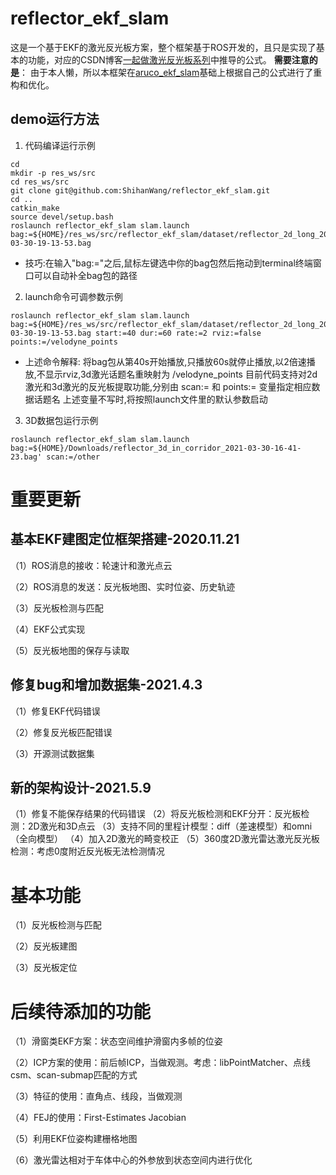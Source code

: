# reflector_ekf_slam
这是一个基于EKF的激光反光板方案，整个框架基于ROS开发的，且只是实现了基本的功能，对应的CSDN博客[一起做激光反光板系列](https://blog.csdn.net/yeluohanchan/article/details/109620511)中推导的公式。
**需要注意的是**：
由于本人懒，所以本框架在[aruco_ekf_slam](https://github.com/ydsf16/aruco_ekf_slam)基础上根据自己的公式进行了重构和优化。

## demo运行方法

1) 代码编译运行示例
```
cd
mkdir -p res_ws/src
cd res_ws/src
git clone git@github.com:ShihanWang/reflector_ekf_slam.git
cd ..
catkin_make
source devel/setup.bash
roslaunch reflector_ekf_slam slam.launch bag:=${HOME}/res_ws/src/reflector_ekf_slam/dataset/reflector_2d_long_2021-03-30-19-13-53.bag
```
- 技巧:在输入"bag:="之后,鼠标左键选中你的bag包然后拖动到terminal终端窗口可以自动补全bag包的路径

2) launch命令可调参数示例
```
roslaunch reflector_ekf_slam slam.launch bag:=${HOME}/res_ws/src/reflector_ekf_slam/dataset/reflector_2d_long_2021-03-30-19-13-53.bag start:=40 dur:=60 rate:=2 rviz:=false points:=/velodyne_points
```
- 上述命令解释:
将bag包从第40s开始播放,只播放60s就停止播放,以2倍速播放,不显示rviz,3d激光话题名重映射为 /velodyne_points
目前代码支持对2d激光和3d激光的反光板提取功能,分别由 scan:= 和 points:= 变量指定相应数据话题名
上述变量不写时,将按照launch文件里的默认参数启动

3) 3D数据包运行示例
```
roslaunch reflector_ekf_slam slam.launch bag:=${HOME}/Downloads/reflector_3d_in_corridor_2021-03-30-16-41-23.bag' scan:=/other
```


# 重要更新

## 基本EKF建图定位框架搭建-2020.11.21

（1）ROS消息的接收：轮速计和激光点云

（2）ROS消息的发送：反光板地图、实时位姿、历史轨迹

（3）反光板检测与匹配

（4）EKF公式实现

（5）反光板地图的保存与读取
## 修复bug和增加数据集-2021.4.3

（1）修复EKF代码错误

（2）修复反光板匹配错误

（3）开源测试数据集
## 新的架构设计-2021.5.9
（1）修复不能保存结果的代码错误
（2）将反光板检测和EKF分开：反光板检测：2D激光和3D点云
（3）支持不同的里程计模型：diff（差速模型）和omni（全向模型）
（4）加入2D激光的畸变校正
（5）360度2D激光雷达激光反光板检测：考虑0度附近反光板无法检测情况


# 基本功能
（1）反光板检测与匹配

（2）反光板建图

（3）反光板定位

# 后续待添加的功能

（1）滑窗类EKF方案：状态空间维护滑窗内多帧的位姿

（2）ICP方案的使用：前后帧ICP，当做观测。考虑：libPointMatcher、点线csm、scan-submap匹配的方式

（3）特征的使用：直角点、线段，当做观测

（4）FEJ的使用：First-Estimates Jacobian

（5）利用EKF位姿构建栅格地图

（6）激光雷达相对于车体中心的外参放到状态空间内进行优化
